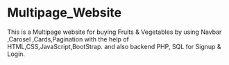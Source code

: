 # Multipage_Website
This is a Multipage website for buying Fruits &amp; Vegetables by using Navbar ,Carosel ,Cards,Pagination with the help of HTML,CSS,JavaScript,BootStrap. and also backend PHP, SQL for Signup &amp; Login.
